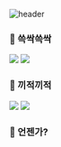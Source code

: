![header](https://capsule-render.vercel.app/api?type=soft&color=0:91A6CF,100:F7CAC9&height=100&section=header&text=뭐라도%20하겠지&fontSize=30&fontColor=ffffff)

### :page_facing_up:  쓱싹쓱싹
<img src="https://img.shields.io/badge/Python-3766AB?style=for-the-badge&?logo=appveyor&logo=Python&logoColor=white"/> <img src="https://img.shields.io/badge/Kotlin-563DAC?style=for-the-badge&?logo=appveyor&logo=Kotlin&logoColor=white"/>

### :bookmark:  끼적끼적
<img src="https://img.shields.io/badge/Swift-F15137?style=for-the-badge&?logo=appveyor&logo=Swift&logoColor=white"/> <img src="https://img.shields.io/badge/ObjectivC-000000?style=for-the-badge&?logo=appveyor&logo=C&logoColor=white"/>

### :date: 언젠가?
